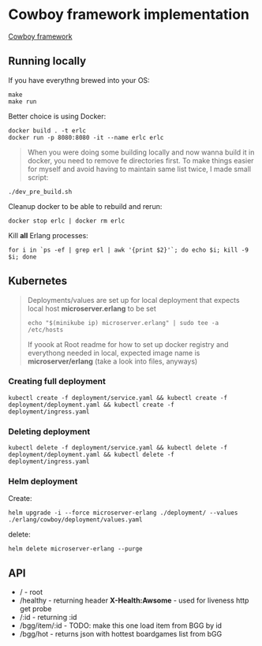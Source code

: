 # Cowboy framework implementation

[Cowboy framework](https://github.com/ninenines/cowboy)

## Running locally

If you have everythng brewed into your OS:

```
make
make run
```

Better choice is using Docker:

```
docker build . -t erlc
docker run -p 8080:8080 -it --name erlc erlc
```

> When you were doing some building locally and now wanna build it in docker, you need to remove fe directories first.
> To make things easier for myself and avoid having to maintain same list twice, I made small script:
```
./dev_pre_build.sh
```

Cleanup docker to be able to rebuild and rerun:

```
docker stop erlc | docker rm erlc
```

Kill **all** Erlang processes:

```
for i in `ps -ef | grep erl | awk '{print $2}'`; do echo $i; kill -9 $i; done
```

## Kubernetes

> Deployments/values are set up for local deployment that expects local host **microserver.erlang** to be set
>
> ```
> echo "$(minikube ip) microserver.erlang" | sudo tee -a /etc/hosts
> ```
>
> If yoook at Root readme for how to set up docker registry and everythong needed in local, expected image name is **microserver/erlang** (take a look into files, anyways)


### Creating full deployment

```
kubectl create -f deployment/service.yaml && kubectl create -f deployment/deployment.yaml && kubectl create -f deployment/ingress.yaml
```

### Deleting deployment

```
kubectl delete -f deployment/service.yaml && kubectl delete -f deployment/deployment.yaml && kubectl delete -f deployment/ingress.yaml
```

### Helm deployment

Create:
```
helm upgrade -i --force microserver-erlang ./deployment/ --values ./erlang/cowboy/deployment/values.yaml
```
delete:
```
helm delete microserver-erlang --purge
```



## API

- / - root
- /healthy - returning header **X-Health:Awsome** - used for liveness http get probe
- /:id - returning :id
- /bgg/item/:id - TODO: make this one load item from BGG by id
- /bgg/hot - returns json with hottest boardgames list from bGG